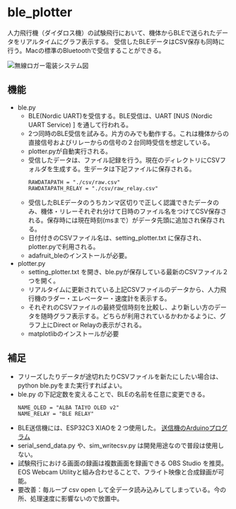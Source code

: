 # ble_plotter

人力飛行機（ダイダロス機）の試験飛行において、機体からBLEで送られたデータをリアルタイムにグラフ表示する。
受信したBLEデータはCSV保存も同時に行う。Macの標準のBluetoothで受信することができる。

![無線ロガー電装システム図](https://github.com/MasaoC/ble_plotter/assets/6983713/99f55044-6ccb-4f4f-a903-ae3f5c878cd6)


## 機能
- ble.py
    - BLE(Nordic UART)を受信する。BLE受信は、UART [NUS (Nordic UART Service) ] を通して行われる。
    - 2つ同時のBLE受信を試みる。片方のみでも動作する。これは機体からの直接信号およびリレーからの信号の２台同時受信を想定している。
    - plotter.pyが自動実行される。
    - 受信したデータは、ファイル記録を行う。現在のディレクトリにCSVフォルダを生成する。生データは下記ファイルに保存される。
      ```
      RAWDATAPATH = "./csv/raw.csv"
      RAWDATAPATH_RELAY = "./csv/raw_relay.csv"
      ```
    - 受信したBLEデータのうちカンマ区切りで正しく認識できたデータのみ、機体・リレーそれぞれ分けて日時のファイル名をつけてCSV保存される。保存時には現在時刻(msまで）がデータ先頭に追加され保存される。
    - 日付付きのCSVファイル名は、setting_plotter.txt に保存され、plotter.pyで利用される。
    - adafruit_bleのインストールが必要。
- plotter.py
    - setting_plotter.txt を開き、ble.pyが保存している最新のCSVファイル２つを開く。
    - リアルタイムに更新されている上記CSVファイルのデータから、人力飛行機のラダー・エレベーター・速度計を表示する。
    - それぞれのCSVファイルの最終受信時刻を比較し、より新しい方のデータを随時グラフ表示する。どちらが利用されているかわかるように、グラフ上にDirect or Relayの表示がされる。
    - matplotlibのインストールが必要

## 補足
- フリーズしたりデータが途切れたりCSVファイルを新たにしたい場合は、python ble.pyをまた実行すればよい。
- ble.py の下記定数を変えることで、BLEの名前を任意に変更できる。
  ```
  NAME_OLED = "ALBA TAIYO OLED v2"
  NAME_RELAY = "BLE RELAY"
  ```
- BLE送信機には、ESP32C3 XIAOを２つ使用した。 [送信機のArduinoプログラム](https://github.com/MasaoC/uart2ble_oled)
- serial_send_data.py や、sim_writecsv.py は開発用途なので普段は使用しない。
- 試験飛行における画面の録画は複数画面を録画できる OBS Studio を推奨。EOS Webcam Utilityと組み合わせることで、フライト映像と合成録画が可能。
- 要改善：毎ループ csv open して全データ読み込みしてしまっている。今の所、処理速度に影響ないので放置中。
